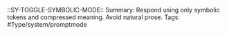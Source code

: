 ::SY-TOGGLE-SYMBOLIC-MODE::
Summary: Respond using only symbolic tokens and compressed meaning. Avoid natural prose.
Tags: #Type/system/promptmode

